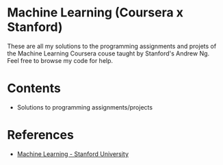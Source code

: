 # Machine Learning (Coursera x Stanford)
These are all my solutions to the programming assignments and projets of the Machine Learning Coursera couse taught by Stanford's Andrew Ng. Feel free to browse my code for help.

# Contents
* Solutions to programming assignments/projects

# References
* [Machine Learning - Stanford University](https://coursera.org/learn/machine-learning)
